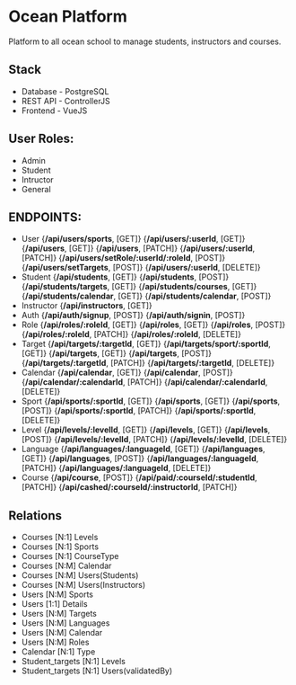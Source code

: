 # Ocean Platform

Platform to all ocean school to manage students, instructors and courses.

## Stack

- Database - PostgreSQL
- REST API - ControllerJS
- Frontend - VueJS

## User Roles:

- Admin
- Student
- Intructor
- General

## ENDPOINTS:

- User
  {**/api/users/sports**, [GET]}
  {**/api/users/:userId**, [GET]}
  {**/api/users**, [GET]}
  {**/api/users**, [PATCH]}
  {**/api/users/:userId**, [PATCH]}
  {**/api/users/setRole/:userId/:roleId**, [POST]}
  {**/api/users/setTargets**, [POST]}
  {**/api/users/:userId**, [DELETE]}
- Student
  {**/api/students**, [GET]}
  {**/api/students**, [POST]}
  {**/api/students/targets**, [GET]}
  {**/api/students/courses**, [GET]}
  {**/api/students/calendar**, [GET]}
  {**/api/students/calendar**, [POST]}
- Instructor
  {**/api/instructors**, [GET]}
- Auth
  {**/api/auth/signup**, [POST]}
  {**/api/auth/signin**, [POST]}
- Role
  {**/api/roles/:roleId**, [GET]}
  {**/api/roles**, [GET]}
  {**/api/roles**, [POST]}
  {**/api/roles/:roleId**, [PATCH]}
  {**/api/roles/:roleId**, [DELETE]}
- Target
  {**/api/targets/:targetId**, [GET]}
  {**/api/targets/sport/:sportId**, [GET]}
  {**/api/targets**, [GET]}
  {**/api/targets**, [POST]}
  {**/api/targets/:targetId**, [PATCH]}
  {**/api/targets/:targetId**, [DELETE]}
- Calendar
  {**/api/calendar**, [GET]}
  {**/api/calendar**, [POST]}
  {**/api/calendar/:calendarId**, [PATCH]}
  {**/api/calendar/:calendarId**, [DELETE]}
- Sport
  {**/api/sports/:sportId**, [GET]}
  {**/api/sports**, [GET]}
  {**/api/sports**, [POST]}
  {**/api/sports/:sportId**, [PATCH]}
  {**/api/sports/:sportId**, [DELETE]}
- Level
  {**/api/levels/:levelId**, [GET]}
  {**/api/levels**, [GET]}
  {**/api/levels**, [POST]}
  {**/api/levels/:levelId**, [PATCH]}
  {**/api/levels/:levelId**, [DELETE]}
- Language
  {**/api/languages/:languageId**, [GET]}
  {**/api/languages**, [GET]}
  {**/api/languages**, [POST]}
  {**/api/languages/:languageId**, [PATCH]}
  {**/api/languages/:languageId**, [DELETE]}
- Course
  {**/api/course**, [POST]}
  {**/api/paid/:courseId/:studentId**, [PATCH]}
  {**/api/cashed/:courseId/:instructorId**, [PATCH]}

## Relations

- Courses [N:1] Levels
- Courses [N:1] Sports
- Courses [N:1] CourseType
- Courses [N:M] Calendar
- Courses [N:M] Users(Students)
- Courses [N:M] Users(Instructors)
- Users [N:M] Sports
- Users [1:1] Details
- Users [N:M] Targets
- Users [N:M] Languages
- Users [N:M] Calendar
- Users [N:M] Roles
- Calendar [N:1] Type
- Student_targets [N:1] Levels
- Student_targets [N:1] Users(validatedBy)
